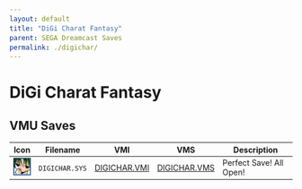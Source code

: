 ```yaml
---
layout: default
title: "DiGi Charat Fantasy"
parent: SEGA Dreamcast Saves
permalink: ./digichar/
---
```

# DiGi Charat Fantasy

## VMU Saves

| Icon | Filename | VMI | VMS | Description |
|------|----------|-----|-----|-------------|
| ![DiGi Charat Fantasy](../icons/DIGICHAR.SYS.GIF) | `DIGICHAR.SYS` | [DIGICHAR.VMI](DIGICHAR.VMI) | [DIGICHAR.VMS](DIGICHAR.VMS) | Perfect Save! All Open! |
